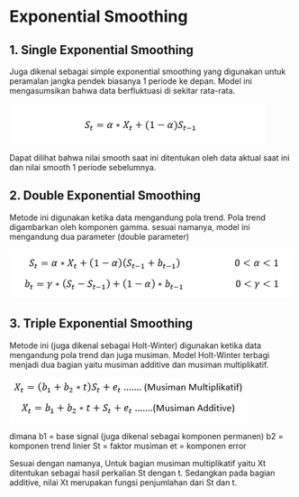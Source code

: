 # Exponential Smoothing

## 1. Single Exponential Smoothing
Juga dikenal sebagai simple exponential smoothing yang digunakan untuk peramalan jangka pendek biasanya 1 periode ke depan. Model ini mengasumsikan bahwa data berfluktuasi  di sekitar rata-rata.

![](Single-Exponensial-Smoothing.png)

Dapat dilihat bahwa nilai smooth saat ini ditentukan oleh data aktual saat ini dan nilai smooth 1 periode sebelumnya. 

## 2. Double Exponential Smoothing
Metode ini digunakan ketika data mengandung pola trend. Pola trend digambarkan oleh komponen gamma. sesuai namanya, model ini mengandung dua parameter (double parameter)

![](Double-Exponensial-Smoothing.png)

## 3. Triple Exponential Smoothing
Metode ini (juga dikenal sebagai Holt-Winter) digunakan ketika data mengandung pola trend dan juga musiman. Model Holt-Winter terbagi menjadi dua bagian yaitu musiman additive dan musiman multiplikatif. 

![](Triple-Exponensial-Smoothing.png)

dimana
b1 = base signal (juga dikenal sebagai komponen permanen)
b2 = komponen trend linier
St = faktor musiman
et = komponen error

Sesuai dengan namanya, Untuk bagian musiman multiplikatif yaitu Xt ditentukan sebagai hasil perkalian St dengan t. Sedangkan pada bagian additive, nilai Xt merupakan fungsi penjumlahan dari St dan t.